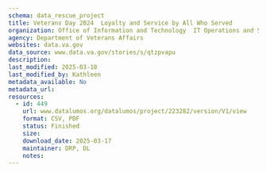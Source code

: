 ```yaml
---
schema: data_rescue_project 
title: Veterans Day 2024  Loyalty and Service by All Who Served
organization: Office of Information and Technology  IT Operations and Services (ITOPS)
agency: Department of Veterans Affairs
websites: data.va.gov
data_source: www.data.va.gov/stories/s/qtzpvapu
description: 
last_modified: 2025-03-18
last_modified_by: Kathleen
metadata_available: No
metadata_url: 
resources:
  - id: 449
    url: www.datalumos.org/datalumos/project/223282/version/V1/view
    format: CSV, PDF
    status: Finished
    size: 
    download_date: 2025-03-17
    maintainer: DRP, DL
    notes: 
---
```

